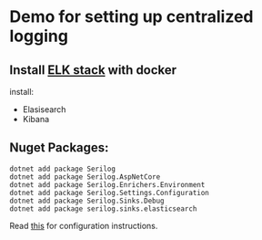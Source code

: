 # Demo for setting up centralized logging


## Install [ELK stack](https://www.elastic.co/guide/en/kibana/current/docker.html) with docker
install:
 - Elasisearch
 - Kibana


## Nuget Packages:
```
dotnet add package Serilog
dotnet add package Serilog.AspNetCore
dotnet add package Serilog.Enrichers.Environment
dotnet add package Serilog.Settings.Configuration
dotnet add package Serilog.Sinks.Debug
dotnet add package serilog.sinks.elasticsearch
```


Read [this](https://www.humankode.com/asp-net-core/logging-with-elasticsearch-kibana-asp-net-core-and-docker)
for configuration instructions.
